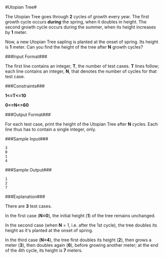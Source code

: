 #Utopian Tree#

The Utopian Tree goes through **2** cycles of growth every year. The first growth cycle occurs **_during_** the spring, when it doubles in height. The second growth cycle occurs during the summer, when its height increases by **1** meter.

Now, a new Utopian Tree sapling is planted at the onset of spring. Its height is **1** meter. Can you find the height of the tree after **N** growth cycles?

###Input Format###

The first line contains an integer, **T**, the number of test cases. 
**T** lines follow; each line contains an integer, **N**, that denotes the number of cycles for that test case.

###Constraints###

**1<=T<=10** 

**0<=N<=60**

###Output Format###

For each test case, print the height of the Utopian Tree after **N** cycles. Each line thus has to contain a single integer, only.

###Sample Input###

    3
    0
    1
    4

###Sample Output###

    1
    2
    7

###Explanation###

There are **3** test cases.

In the first case (**N=0**), the initial height (**1**) of the tree remains unchanged.

In the second case (when **N** = 1, i.e. after the 1st cycle), the tree doubles its height as it's planted at the onset of spring.

In the third case (**N=4**), the tree first doubles its height (**2**), then grows a meter (**3**), then doubles again (**6**), before growing another meter; at the end of the 4th cycle, its height is **7** meters.